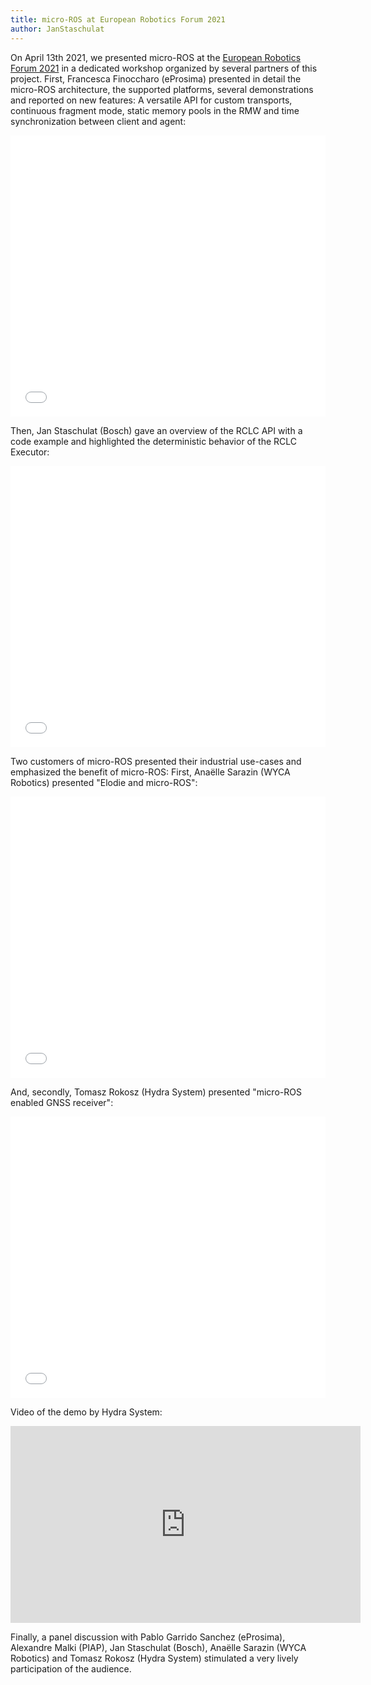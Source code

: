 ```yaml
---
title: micro-ROS at European Robotics Forum 2021
author: JanStaschulat
---
```


On April 13th 2021, we presented micro-ROS at the [European Robotics Forum 2021](https://eu-robotics.net/european-robotics-forum/) in a dedicated workshop organized by several partners of this project. First, Francesca Finoccharo (eProsima) presented in detail the micro-ROS architecture, the supported platforms, several demonstrations and reported on new features: A versatile API for custom transports, continuous fragment mode, static memory pools in the RMW and time synchronization between client and agent:

<embed src="/download/2021-04-13-ERF-eprosima.pdf" type="application/pdf" width="100%" height="450px"/>

Then, Jan Staschulat (Bosch) gave an overview of the RCLC API with a code example and highlighted the deterministic behavior of the RCLC Executor:

<embed src="/download/2021-04-13-ERF-bosch.pdf" type="application/pdf" width="100%" height="450px"/>

Two customers of micro-ROS presented their industrial use-cases and emphasized the benefit of micro-ROS: First, Ana&euml;lle Sarazin (WYCA Robotics) presented "Elodie and micro-ROS":

<embed src="/download/2021-04-13-ERF-wyca.pdf" type="application/pdf" width="100%" height="450px"/>

And, secondly, Tomasz Rokosz (Hydra System) presented "micro-ROS enabled GNSS receiver":

<embed src="/download/2021-04-13-ERF-hydra.pdf" type="application/pdf" width="100%" height="450px"/>

Video of the demo by Hydra System:
<iframe width="560" height="315" src="https://www.youtube.com/embed/hTEnTju1Qkg" title="YouTube video player" frameborder="0" allow="accelerometer; autoplay; clipboard-write; encrypted-media; gyroscope; picture-in-picture" allowfullscreen></iframe>

Finally, a panel discussion with Pablo Garrido Sanchez (eProsima), Alexandre Malki (PIAP), Jan Staschulat (Bosch), Ana&euml;lle Sarazin (WYCA Robotics) and Tomasz Rokosz (Hydra System) stimulated a very lively participation of the audience.
